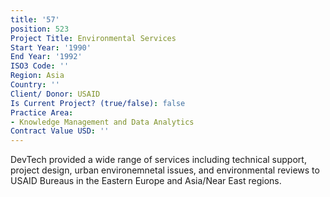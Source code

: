 ```yaml
---
title: '57'
position: 523
Project Title: Environmental Services
Start Year: '1990'
End Year: '1992'
ISO3 Code: ''
Region: Asia
Country: ''
Client/ Donor: USAID
Is Current Project? (true/false): false
Practice Area:
- Knowledge Management and Data Analytics
Contract Value USD: ''
---
```


DevTech provided a wide range of services including technical support, project design, urban environemnetal issues, and environmental reviews to USAID Bureaus in the Eastern Europe and Asia/Near East regions.